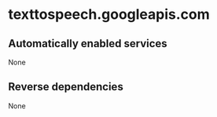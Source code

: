 # texttospeech.googleapis.com

## Automatically enabled services

None

## Reverse dependencies

None
